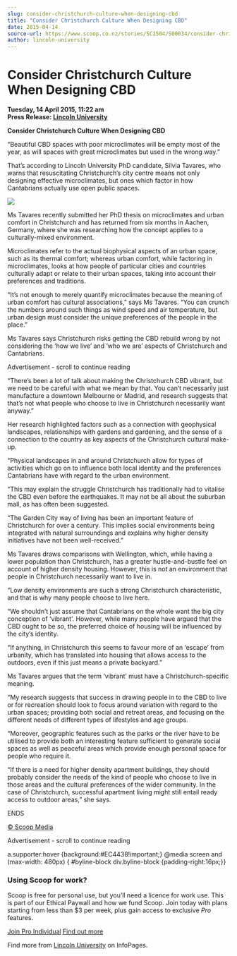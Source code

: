 ```yaml
---
slug: consider-christchurch-culture-when-designing-cbd
title: "Consider Christchurch Culture When Designing CBD"
date: 2015-04-14
source-url: https://www.scoop.co.nz/stories/SC1504/S00034/consider-christchurch-culture-when-designing-cbd.htm
author: lincoln-university
---
```

Consider Christchurch Culture When Designing CBD
================================================

**Tuesday, 14 April 2015, 11:22 am**  
**Press Release: [Lincoln University](https://info.scoop.co.nz/Lincoln_University)**

**Consider Christchurch Culture When Designing CBD**

“Beautiful CBD spaces with poor microclimates will be empty most of the year, as will spaces with great microclimates but used in the wrong way.”

That’s according to Lincoln University PhD candidate, Silvia Tavares, who warns that resuscitating Christchurch’s city centre means not only designing effective microclimates, but ones which factor in how Cantabrians actually use open public spaces.

![](http://img.scoop.co.nz/stories/images/1504/dfc55b470c16bddd2294.jpeg)

Ms Tavares recently submitted her PhD thesis on microclimates and urban comfort in Christchurch and has returned from six months in Aachen, Germany, where she was researching how the concept applies to a culturally-mixed environment.

Microclimates refer to the actual biophysical aspects of an urban space, such as its thermal comfort; whereas urban comfort, while factoring in microclimates, looks at how people of particular cities and countries culturally adapt or relate to their urban spaces, taking into account their preferences and traditions.

“It’s not enough to merely quantify microclimates because the meaning of urban comfort has cultural associations,” says Ms Tavares. “You can crunch the numbers around such things as wind speed and air temperature, but urban design must consider the unique preferences of the people in the place.”

Ms Tavares says Christchurch risks getting the CBD rebuild wrong by not considering the ‘how we live’ and ‘who we are’ aspects of Christchurch and Cantabrians.

Advertisement - scroll to continue reading





“There’s been a lot of talk about making the Christchurch CBD vibrant, but we need to be careful with what we mean by that. You can’t necessarily just manufacture a downtown Melbourne or Madrid, and research suggests that that’s not what people who choose to live in Christchurch necessarily want anyway.”

Her research highlighted factors such as a connection with geophysical landscapes, relationships with gardens and gardening, and the sense of a connection to the country as key aspects of the Christchurch cultural make-up.

“Physical landscapes in and around Christchurch allow for types of activities which go on to influence both local identity and the preferences Cantabrians have with regard to the urban environment.

“This may explain the struggle Christchurch has traditionally had to vitalise the CBD even before the earthquakes. It may not be all about the suburban mall, as has often been suggested.

“The Garden City way of living has been an important feature of Christchurch for over a century. This implies social environments being integrated with natural surroundings and explains why higher density initiatives have not been well-received.”

Ms Tavares draws comparisons with Wellington, which, while having a lower population than Christchurch, has a greater hustle-and-bustle feel on account of higher density housing. However, this is not an environment that people in Christchurch necessarily want to live in.

“Low density environments are such a strong Christchurch characteristic, and that is why many people choose to live here.

“We shouldn’t just assume that Cantabrians on the whole want the big city conception of ‘vibrant’. However, while many people have argued that the CBD ought to be so, the preferred choice of housing will be influenced by the city’s identity.

“If anything, in Christchurch this seems to favour more of an ‘escape’ from urbanity, which has translated into housing that allows access to the outdoors, even if this just means a private backyard.”

Ms Tavares argues that the term ‘vibrant’ must have a Christchurch-specific meaning.

“My research suggests that success in drawing people in to the CBD to live or for recreation should look to focus around variation with regard to the urban spaces; providing both social and retreat areas, and focusing on the different needs of different types of lifestyles and age groups.

“Moreover, geographic features such as the parks or the river have to be utilised to provide both an interesting feature sufficient to generate social spaces as well as peaceful areas which provide enough personal space for people who require it.

“If there is a need for higher density apartment buildings, they should probably consider the needs of the kind of people who choose to live in those areas and the cultural preferences of the wider community. In the case of Christchurch, successful apartment living might still entail ready access to outdoor areas,” she says.

ENDS

[© Scoop Media](http://www.scoop.co.nz/about/terms.html)  

Advertisement - scroll to continue reading



a.supporter:hover {background:#EC4438!important;} @media screen and (max-width: 480px) { #byline-block div.byline-block {padding-right:16px;}}

### Using Scoop for work?

Scoop is free for personal use, but you’ll need a licence for work use. This is part of our Ethical Paywall and how we fund Scoop. Join today with plans starting from less than $3 per week, plus gain access to exclusive _Pro_ features.  
  
[Join Pro Individual](https://pro.scoop.co.nz/Individual/?from=ProIn24) [Find out more](https://pro.scoop.co.nz/using-scoop-for-work/?from=ProIn24)

Find more from [Lincoln University](https://info.scoop.co.nz/Lincoln_University) on InfoPages.